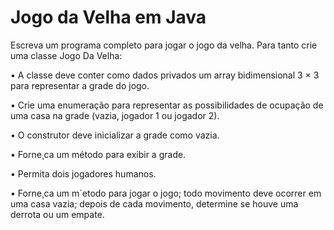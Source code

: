 # Jogo da Velha em Java

Escreva um programa completo para jogar o jogo da velha. Para tanto crie uma classe
Jogo Da Velha:

• A classe deve conter como dados privados um array bidimensional 3 × 3 para representar a grade
do jogo.

• Crie uma enumeração para representar as possibilidades de ocupação de uma casa na grade (vazia,
jogador 1 ou jogador 2).

• O construtor deve inicializar a grade como vazia.

• Forne¸ca um método para exibir a grade.

• Permita dois jogadores humanos.

• Forne¸ca um m´etodo para jogar o jogo; todo movimento deve ocorrer em uma casa vazia; depois
de cada movimento, determine se houve uma derrota ou um empate.


